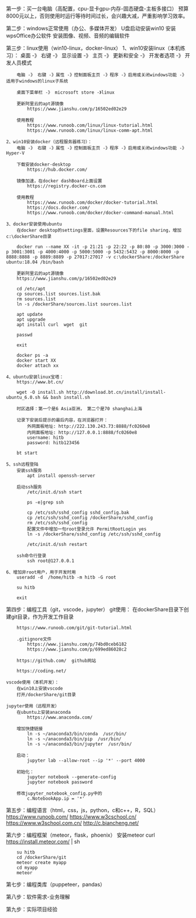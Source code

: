第一步：买一台电脑（高配置，cpu-显卡gpu-内存-固态硬盘-主板多接口）
    预算8000元以上，否则使用时运行等待时间过长，会兴趣大减，严重影响学习效率。

第二步：windows正常使用（办公、多媒体开发）
    U盘启动安装win10
    安装wpsOffice办公软件
    安装图像、视频、音频的编辑软件

第三步：linux使用（win10-linux，docker-linux）
    1、win10安装linux（本机练习）：
        桌面 -》 右键 -》 显示设置 -》 主页 -》 更新和安全 -》 开发者选项 -》 开发人员模式

        电脑 -》 右键 -》属性 -》控制面板主页 -》程序 -》启用或关闭windows功能 -》适用于windows的linux子系统

        桌面下菜单栏 -》 microsoft store -》linux

        更新阿里云的apt源镜像
            https://www.jianshu.com/p/16502ed02e29

        使用教程
            https://www.runoob.com/linux/linux-tutorial.html
            https://www.runoob.com/linux/linux-comm-apt.html

    2、win10安装docker（远程服务器练习）：
        电脑 -》 右键 -》属性 -》控制面板主页 -》程序 -》启用或关闭windows功能 -》Hyper-V 

        下载安装docker-desktop
            https://hub.docker.com/  

        镜像加速，在docker dashBoard上面设置
            https://registry.docker-cn.com

        使用教程
            https://www.runoob.com/docker/docker-tutorial.html
            https://docs.docker.com/
            https://www.runoob.com/docker/docker-command-manual.html

    3、docker安装使用ubuntu
        在docker desktop的settings里面，设置Resources下的file sharing，增加c:\dockerShare目录

        docker run --name XX -it -p 21:21 -p 22:22 -p 80:80 -p 3000:3000 -p 3001:3001 -p 4000:4000 -p 5000:5000 -p 5432:5432 -p 8000:8000 -p 8888:8888 -p 8889:8889 -p 27017:27017 -v c:\dockerShare:/dockerShare  ubuntu:18.04 /bin/bash

        更新阿里云的apt源镜像
        https://www.jianshu.com/p/16502ed02e29

        cd /etc/apt
        cp sources.list sources.list.bak
        rm sources.list
        ln -s /dockerShare/sources.list sources.list

        apt update
        apt upgrade
        apt install curl  wget  git
        
        passwd

        exit

        docker ps -a
        docker start XX
        docker attach xx

    4、ubuntu安装linux宝塔：
        https://www.bt.cn/

        wget -O install.sh http://download.bt.cn/install/install-ubuntu_6.0.sh && bash install.sh

        时区选择：第一个是6 Asia亚洲， 第二个是70 shanghai上海

        记录下安装后提示的最后内容，在浏览器打开：        
            外网面板地址: http://222.130.243.73:8888/fc0260e8
            内网面板地址: http://127.0.0.1:8888/fc0260e8
            username: hitb
            password: hitb123456
        
        bt start
    
    5、ssh远程登陆
        安装ssh服务
            apt install openssh-server
        
        启动ssh服务
            /etc/init.d/ssh start

            ps -e|grep ssh

            cp /etc/ssh/sshd_config sshd_config.bak
            cp /etc/ssh/sshd_config /dockerShare/sshd_config
            rm /etc/ssh/sshd_config
            配置文件中增加一句root登录允许 PermitRootLogin yes
            ln -s /dockerShare/sshd_config /etc/ssh/sshd_config

            /etc/init.d/ssh restart

        ssh命令行登录
            ssh root@127.0.0.1

    6、增加非root用户，用于开发时用
        useradd -d  /home/hitb -m hitb -G root

        su hitb

        exit

第四步：编程工具（git，vscode，jupyter）
    git使用：
        在dockerShare目录下创建git目录，作为开发工作目录

        https://www.runoob.com/git/git-tutorial.html

        .gitignore文件
            https://www.jianshu.com/p/74bd0ceb6182
            https://www.jianshu.com/p/699ed86028c2
        
        https://github.com/  github网站  
        
        https://coding.net/

    vscode使用（本机开发）：
        在win10上安装vscode
        打开/dockerShare/git目录
        
    jupyter使用（远程开发）
        在ubuntu上安装anaconda
            https://www.anaconda.com/

        增加快捷链接
            ln -s ~/anaconda3/bin/conda  /usr/bin/
            ln -s ~/anaconda3/bin/pip  /usr/bin/
            ln -s ~/anaconda3/bin/jupyter  /usr/bin/

        启动：
            jupyter lab --allow-root --ip '*' --port 4000

        初始化：
            jupyter notebook --generate-config
            jupyter notebook password

        修改jupyter_notebook_config.py中的
            c.NotebookApp.ip = '*'

第五步：编程语言（html，css，js，python，c和c++，R，SQL）
    https://www.runoob.com/
    https://www.w3cschool.cn/
    https://www.w3school.com.cn/
    http://c.biancheng.net/

第六步：编程框架（meteor，flask，phoenix）
    安装meteor
        curl https://install.meteor.com/ | sh

        su hitb
        cd /dockerShare/git
        meteor create myapp
        cd myapp
        meteor

第七步：编程类库（puppeteer，pandas）


第八步：软件需求-业务理解


第九步：实际项目经验




